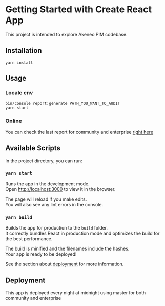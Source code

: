# Getting Started with Create React App

This project is intended to explore Akeneo PIM codebase.

## Installation

    yarn install

## Usage

### Locale env

    bin/console report:generate PATH_YOU_WANT_TO_AUDIT
    yarn start

### Online

You can check the last report for community and enterprise [right here](https://juliensnz.github.io/front-metrics/#/)

## Available Scripts

In the project directory, you can run:

### `yarn start`

Runs the app in the development mode.\
Open [http://localhost:3000](http://localhost:3000) to view it in the browser.

The page will reload if you make edits.\
You will also see any lint errors in the console.

### `yarn build`

Builds the app for production to the `build` folder.\
It correctly bundles React in production mode and optimizes the build for the best performance.

The build is minified and the filenames include the hashes.\
Your app is ready to be deployed!

See the section about [deployment](https://facebook.github.io/create-react-app/docs/deployment) for more information.

## Deployment

This app is deployed every night at midnight using master for both community and enterprise
